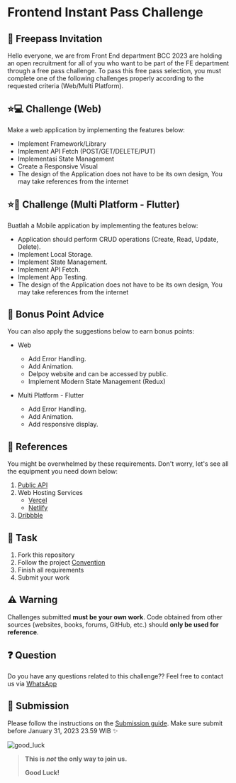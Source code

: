 # Frontend Instant Pass Challenge

## :love_letter: Freepass Invitation

Hello everyone, we are from Front End department BCC 2023 are holding an open recruitment for all of you who want to be part of the FE department through a free pass challenge. To pass this free pass selection, you must complete one of the following challenges properly according to the requested criteria (Web/Multi Platform).

## :star::computer: Challenge (Web)

Make a web application by implementing the features below:

- Implement Framework/Library
- Implement API Fetch (POST/GET/DELETE/PUT)
- Implementasi State Management
- Create a Responsive Visual
- The design of the Application does not have to be its own design, You may take references from the internet

## :star::iphone: Challenge (Multi Platform - Flutter)

Buatlah a Mobile application by implementing the features below:

- Application should perform CRUD operations (Create, Read, Update, Delete).
- Implement Local Storage.
- Implement State Management.
- Implement API Fetch.
- Implement App Testing.
- The design of the Application does not have to be its own design, You may take references from the internet

## :100: Bonus Point Advice

You can also apply the suggestions below to earn bonus points:

- Web

  - Add Error Handling.
  - Add Animation.
  - Delpoy website and can be accessed by public.
  - Implement Modern State Management (Redux)

- Multi Platform - Flutter
  - Add Error Handling.
  - Add Animation.
  - Add responsive display.

## :blue_book: References

You might be overwhelmed by these requirements. Don't worry, let's see all the equipment you need down below:

1. [Public API](https://github.com/public-apis/public-apis)
2. Web Hosting Services
   - [Vercel](https://vercel.com/)
   - [Netlify](https://www.netlify.com/)
3. [Dribbble](https://dribbble.com/)

## :school_satchel: Task

1. Fork this repository
2. Follow the project [Convention](CONVENTION.md)
3. Finish all requirements
4. Submit your work

## :warning: Warning

Challenges submitted **must be your own work**. Code obtained from other sources (websites, books, forums, GitHub, etc.) should **only be used for reference**.

## :question: Question

Do you have any questions related to this challenge?? Feel free to contact us via [WhatsApp](wa.me/6281319696671)

## :gift: Submission

Please follow the instructions on the [Submission guide](CONTRIBUTING.md). Make sure submit before January 31, 2023 23.59 WIB ✨

![good_luck](https://media.giphy.com/media/3gM9hmQeWBLVXXrxvJ/giphy-downsized-large.gif)

> **This is _not_ the only way to join us.**
>
> **Good Luck!**
